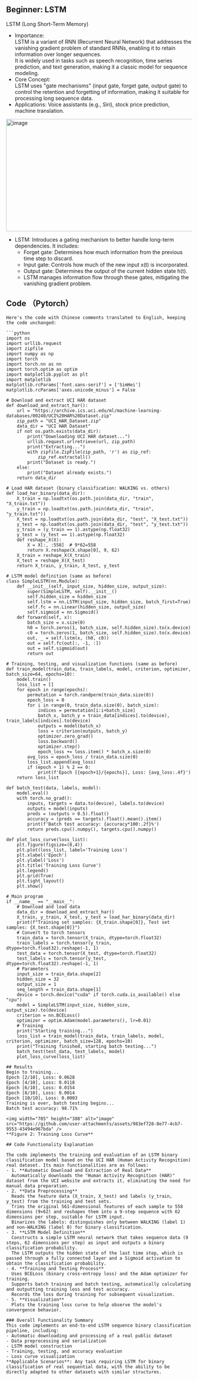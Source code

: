 ## Beginner: LSTM

LSTM (Long Short-Term Memory)  
- Importance:  
LSTM is a variant of RNN (Recurrent Neural Network) that addresses the vanishing gradient problem of standard RNNs, enabling it to retain information over longer sequences.  
It is widely used in tasks such as speech recognition, time series prediction, and text generation, making it a classic model for sequence modeling.  
- Core Concept:  
LSTM uses "gate mechanisms" (input gate, forget gate, output gate) to control the retention and forgetting of information, making it suitable for processing long sequence data.  
- Applications: Voice assistants (e.g., Siri), stock price prediction, machine translation.

<img width="969" height="304" alt="image" src="https://github.com/user-attachments/assets/1d0be4d9-f07c-4428-9aaa-cfe0ecbfd411" />  

- LSTM: Introduces a gating mechanism to better handle long-term dependencies. It includes:  
   - Forget gate: Determines how much information from the previous time step to discard.  
   - Input gate: Controls how much of the new input x(t) is incorporated.  
   - Output gate: Determines the output of the current hidden state h(t).  
   - LSTM manages information flow through these gates, mitigating the vanishing gradient problem. 

## Code （Pytorch）
```
Here's the code with Chinese comments translated to English, keeping the code unchanged:

```python
import os
import urllib.request
import zipfile
import numpy as np
import torch
import torch.nn as nn
import torch.optim as optim
import matplotlib.pyplot as plt
import matplotlib
matplotlib.rcParams['font.sans-serif'] = ['SimHei']
matplotlib.rcParams['axes.unicode_minus'] = False

# Download and extract UCI HAR dataset
def download_and_extract_har():
    url = "https://archive.ics.uci.edu/ml/machine-learning-databases/00240/UCI%20HAR%20Dataset.zip"
    zip_path = "UCI_HAR_Dataset.zip"
    data_dir = "UCI HAR Dataset"
    if not os.path.exists(data_dir):
        print("Downloading UCI HAR dataset...")
        urllib.request.urlretrieve(url, zip_path)
        print("Extracting...")
        with zipfile.ZipFile(zip_path, 'r') as zip_ref:
            zip_ref.extractall()
        print("Dataset is ready.")
    else:
        print("Dataset already exists.")
    return data_dir

# Load HAR dataset (binary classification: WALKING vs. others)
def load_har_binary(data_dir):
    X_train = np.loadtxt(os.path.join(data_dir, "train", "X_train.txt"))
    y_train = np.loadtxt(os.path.join(data_dir, "train", "y_train.txt"))
    X_test = np.loadtxt(os.path.join(data_dir, "test", "X_test.txt"))
    y_test = np.loadtxt(os.path.join(data_dir, "test", "y_test.txt"))
    y_train = (y_train == 1).astype(np.float32)
    y_test = (y_test == 1).astype(np.float32)
    def reshape_X(X):
        X = X[:, :558]  # 9*62=558
        return X.reshape(X.shape[0], 9, 62)
    X_train = reshape_X(X_train)
    X_test = reshape_X(X_test)
    return X_train, y_train, X_test, y_test

# LSTM model definition (same as before)
class SimpleLSTM(nn.Module):
    def __init__(self, input_size, hidden_size, output_size):
        super(SimpleLSTM, self).__init__()
        self.hidden_size = hidden_size
        self.lstm = nn.LSTM(input_size, hidden_size, batch_first=True)
        self.fc = nn.Linear(hidden_size, output_size)
        self.sigmoid = nn.Sigmoid()
    def forward(self, x):
        batch_size = x.size(0)
        h0 = torch.zeros(1, batch_size, self.hidden_size).to(x.device)
        c0 = torch.zeros(1, batch_size, self.hidden_size).to(x.device)
        out, _ = self.lstm(x, (h0, c0))
        out = self.fc(out[:, -1, :])
        out = self.sigmoid(out)
        return out

# Training, testing, and visualization functions (same as before)
def train_model(train_data, train_labels, model, criterion, optimizer, batch_size=64, epochs=10):
    model.train()
    loss_list = []
    for epoch in range(epochs):
        permutation = torch.randperm(train_data.size(0))
        epoch_loss = 0
        for i in range(0, train_data.size(0), batch_size):
            indices = permutation[i:i+batch_size]
            batch_x, batch_y = train_data[indices].to(device), train_labels[indices].to(device)
            outputs = model(batch_x)
            loss = criterion(outputs, batch_y)
            optimizer.zero_grad()
            loss.backward()
            optimizer.step()
            epoch_loss += loss.item() * batch_x.size(0)
        avg_loss = epoch_loss / train_data.size(0)
        loss_list.append(avg_loss)
        if (epoch + 1) % 2 == 0:
            print(f'Epoch [{epoch+1}/{epochs}], Loss: {avg_loss:.4f}')
    return loss_list

def batch_test(data, labels, model):
    model.eval()
    with torch.no_grad():
        inputs, targets = data.to(device), labels.to(device)
        outputs = model(inputs)
        preds = (outputs > 0.5).float()
        accuracy = (preds == targets).float().mean().item()
        print(f'Batch test accuracy: {accuracy*100:.2f}%')
        return preds.cpu().numpy(), targets.cpu().numpy()

def plot_loss_curve(loss_list):
    plt.figure(figsize=(8,4))
    plt.plot(loss_list, label='Training Loss')
    plt.xlabel('Epoch')
    plt.ylabel('Loss')
    plt.title('Training Loss Curve')
    plt.legend()
    plt.grid(True)
    plt.tight_layout()
    plt.show()

# Main program
if __name__ == "__main__":
    # Download and load data
    data_dir = download_and_extract_har()
    X_train, y_train, X_test, y_test = load_har_binary(data_dir)
    print(f"Training set samples: {X_train.shape[0]}, Test set samples: {X_test.shape[0]}")
    # Convert to torch tensors
    train_data = torch.tensor(X_train, dtype=torch.float32)
    train_labels = torch.tensor(y_train, dtype=torch.float32).reshape(-1, 1)
    test_data = torch.tensor(X_test, dtype=torch.float32)
    test_labels = torch.tensor(y_test, dtype=torch.float32).reshape(-1, 1)
    # Parameters
    input_size = train_data.shape[2]
    hidden_size = 32
    output_size = 1
    seq_length = train_data.shape[1]
    device = torch.device("cuda" if torch.cuda.is_available() else "cpu")
    model = SimpleLSTM(input_size, hidden_size, output_size).to(device)
    criterion = nn.BCELoss()
    optimizer = optim.Adam(model.parameters(), lr=0.01)
    # Training
    print("Starting training...")
    loss_list = train_model(train_data, train_labels, model, criterion, optimizer, batch_size=128, epochs=10)
    print("Training finished, starting batch testing...")
    batch_test(test_data, test_labels, model)
    plot_loss_curve(loss_list)
```
```
## Results
Begin to training...  
Epoch [2/10], Loss: 0.0628  
Epoch [4/10], Loss: 0.0118  
Epoch [6/10], Loss: 0.0154  
Epoch [8/10], Loss: 0.0014  
Epoch [10/10], Loss: 0.0003  
Training is over, batch testing begins...  
Batch test accuracy: 98.71%  

<img width="785" height="388" alt="image" src="https://github.com/user-attachments/assets/983ef728-8e77-4cb7-9553-43494e967bda" /> 
**Figure 2: Training Loss Curve**

## Code Functionality Explanation

The code implements the training and evaluation of an LSTM binary classification model based on the UCI HAR (Human Activity Recognition) real dataset. Its main functionalities are as follows:  
- 1. **Automatic Download and Extraction of Real Data**  
  Automatically downloads the "Human Activity Recognition (HAR)" dataset from the UCI website and extracts it, eliminating the need for manual data preparation.  
- 2. **Data Preprocessing**  
  Reads the feature data (X_train, X_test) and labels (y_train, y_test) from the training and test sets.  
  Trims the original 561-dimensional features of each sample to 558 dimensions (9×62) and reshapes them into a 9-step sequence with 62 dimensions per step, suitable for LSTM input.  
  Binarizes the labels: distinguishes only between WALKING (label 1) and non-WALKING (label 0) for binary classification.  
- 3. **LSTM Model Definition**  
  Constructs a simple LSTM neural network that takes sequence data (9 steps, 62 dimensions per step) as input and outputs a binary classification probability.  
  The LSTM outputs the hidden state of the last time step, which is passed through a fully connected layer and a Sigmoid activation to obtain the classification probability.  
- 4. **Training and Testing Process**  
  Uses BCELoss (binary cross-entropy loss) and the Adam optimizer for training.  
  Supports batch training and batch testing, automatically calculating and outputting training loss and test accuracy.  
  Records the loss during training for subsequent visualization.  
- 5. **Visualization**  
  Plots the training loss curve to help observe the model's convergence behavior.  

### Overall Functionality Summary  
This code implements an end-to-end LSTM sequence binary classification pipeline, including:  
- Automatic downloading and processing of a real public dataset  
- Data preprocessing and serialization  
- LSTM model construction  
- Training, testing, and accuracy evaluation  
- Loss curve visualization  
**Applicable Scenarios**: Any task requiring LSTM for binary classification of real sequential data, with the ability to be directly adapted to other datasets with similar structures.
